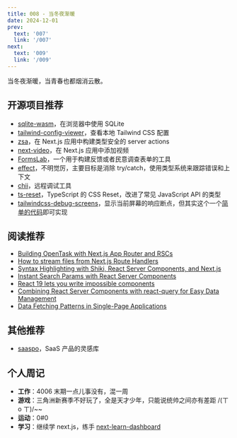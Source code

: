 ```yaml
---
title: 008 - 当冬夜渐暖
date: 2024-12-01
prev:
  text: '007'
  link: '/007'
next:
  text: '009'
  link: '/009'
---
```


当冬夜渐暖，当青春也都烟消云散。

## 开源项目推荐

- [sqlite-wasm](https://github.com/subframe7536/sqlite-wasm)，在浏览器中使用 SQLite
- [tailwind-config-viewer](https://github.com/rogden/tailwind-config-viewer)，查看本地 Tailwind CSS 配置
- [zsa](https://github.com/IdoPesok/zsa)，在 Next.js 应用中构建类型安全的 server actions
- [next-video](https://github.com/muxinc/next-video)，在 Next.js 应用中添加视频
- [FormsLab](https://github.com/Ryczko/FormsLab)，一个用于构建反馈或者民意调查表单的工具
- [effect](https://github.com/Effect-TS/effect)，不明觉厉，主要目标是消除 try/catch，使用类型系统来跟踪错误和上下文
- [chii](https://github.com/liriliri/chii)，远程调试工具
- [ts-reset](https://github.com/mattpocock/ts-reset)，TypeScript 的 CSS Reset，改进了常见 JavaScript API 的类型
- [tailwindcss-debug-screens](https://github.com/jorenvanhee/tailwindcss-debug-screens)，显示当前屏幕的响应断点，但其实这个一个[简单的代码](https://github.com/mancuoj-collective/react-tmpl-lite/blob/main/src/components/tw-screen-indicator.tsx)即可实现

## 阅读推荐

- [Building OpenTask with Next.js App Router and RSCs](https://flsilva.com/blog/building-opentask-nextjs-app-router-react-server-components/)
- [How to stream files from Next.js Route Handlers](https://www.ericburel.tech/blog/nextjs-stream-files)
- [Syntax Highlighting with Shiki, React Server Components, and Next.js](https://www.luckymedia.dev/blog/syntax-highlighting-with-shiki-react-server-components-and-next-js)
- [Instant Search Params with React Server Components](https://buildui.com/posts/instant-search-params-with-react-server-components)
- [React 19 lets you write impossible components](https://www.mux.com/blog/react-19-server-components-and-actions)
- [Combining React Server Components with react-query for Easy Data Management](https://frontendmasters.com/blog/combining-react-server-components-with-react-query-for-easy-data-management/)
- [Data Fetching Patterns in Single-Page Applications](https://martinfowler.com/articles/data-fetch-spa.html)

## 其他推荐

- [saaspo](https://saaspo.com/)，SaaS 产品的灵感库

## 个人周记

- **工作**：4006 末期一点儿事没有，混一周
- **游戏**：三角洲新赛季不好玩了，全是天才少年，只能说统帅之间亦有差距 /(ㄒ o ㄒ)/~~
- **运动**：0#0
- **学习**：继续学 next.js，练手 [next-learn-dashboard](https://github.com/mancuoj-collective/next-learn-dashboard)
